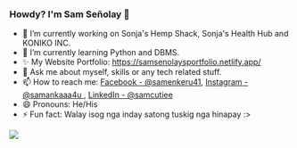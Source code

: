 <!--

**samankaaa4U/samankaaa4U** is a ✨ _special_ ✨ repository because its `README.md` (this file) appears on your GitHub profile.
Here are some ideas to get you started:

- 👯 I’m looking to collaborate on ...
- 🤔 I’m looking for help with ...

-->

### Howdy? I'm Sam Señolay 👋

- 🔭 I’m currently working on Sonja's Hemp Shack, Sonja's Health Hub and KONIKO INC.
- 🌱 I’m currently learning Python and DBMS.
- ✨ My Website Portfolio: https://samsenolaysportfolio.netlify.app/
- 💬 Ask me about myself, skills or any tech related stuff.
- 📫 How to reach me: [Facebook - @samenkeru41](https://www.facebook.com/samenkeru41), [Instagram - @samankaaa4u ](https://www.instagram.com/samankaaa4u/), [LinkedIn - @samcutiee](https://www.linkedin.com/in/samcutiee/)
- 😄 Pronouns: He/His
- ⚡ Fun fact: Walay isog nga inday satong tuskig nga hinapay :>

<img src = "https://github-readme-stats.vercel.app/api?username=samankaaa4U&&show_icons=true&title_color=ffffff&icon_color=bb2acf&text_color=daf7dc&bg_color=151515">
